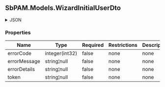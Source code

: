 
<h2 id="tocS_SbPAM.Models.WizardInitialUserDto">SbPAM.Models.WizardInitialUserDto</h2>

<a id="schemasbpam.models.wizardinitialuserdto"></a>
<a id="schema_SbPAM.Models.WizardInitialUserDto"></a>
<a id="tocSsbpam.models.wizardinitialuserdto"></a>
<a id="tocssbpam.models.wizardinitialuserdto"></a>

<details><summary>JSON</summary>


```json
{
  "errorCode": 0,
  "errorMessage": "string",
  "errorDetails": "string",
  "token": "string"
}

```


</details>

### Properties

|Name|Type|Required|Restrictions|Description|
|---|---|---|---|---|
|errorCode|integer(int32)|false|none|none|
|errorMessage|string¦null|false|none|none|
|errorDetails|string¦null|false|none|none|
|token|string¦null|false|none|none|


